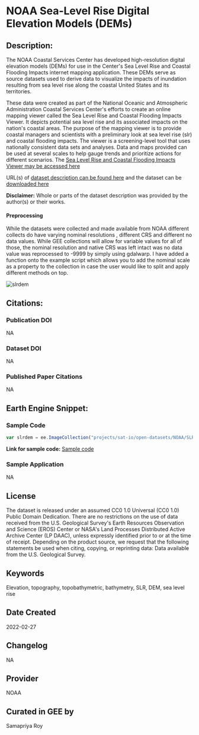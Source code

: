 
# NOAA Sea-Level Rise Digital Elevation Models (DEMs)

## Description:

The NOAA Coastal Services Center has developed high-resolution digital elevation models (DEMs) for use in the Center's Sea Level Rise and Coastal Flooding Impacts internet mapping application. These DEMs serve as source datasets used to derive data to visualize the impacts of inundation resulting from sea level rise along the coastal United States and its territories.

These data were created as part of the National Oceanic and Atmospheric Administration Coastal Services Center's efforts to create an online mapping viewer called the Sea Level Rise and Coastal Flooding Impacts Viewer. It depicts potential sea level rise and its associated impacts on the nation's coastal areas. The purpose of the mapping viewer is to provide coastal managers and scientists with a preliminary look at sea level rise (slr) and coastal flooding impacts. The viewer is a screening-level tool that uses nationally consistent data sets and analyses. Data and maps provided can be used at several scales to help gauge trends and prioritize actions for different scenarios. The [Sea Level Rise and Coastal Flooding Impacts Viewer may be accessed here](http://www.csc.noaa.gov/slr)

URL(s) of [dataset description can be found here](https://coast.noaa.gov/digitalcoast/tools/slr.html) and the dataset can be [downloaded here](https://coast.noaa.gov/slrdata/)

**Disclaimer:** Whole or parts of the dataset description was provided by the author(s) or their works.

#### Preprocessing
While the datasets were collected and made available from NOAA different collects do have varying nominal resolutions , different CRS and different no data values. While GEE collections will allow for variable values for all of those, the nominal resolution and native CRS was left intact was no data value was reprocessed to -9999 by simply using gdalwarp. I have added a function onto the example script which allows you to add the nominal scale as a property to the collection in case the user would like to split and apply different methods on top.

![slrdem](https://user-images.githubusercontent.com/6677629/155890474-b2fe6e10-58d7-4d67-b251-98e47100868b.gif)

## Citations:

### Publication DOI

NA

### Dataset DOI

NA

### Published Paper Citations

NA

## Earth Engine Snippet:

### Sample Code

```js
var slrdem = ee.ImageCollection("projects/sat-io/open-datasets/NOAA/SLR_DEM");
```

**Link for sample code:** [Sample code](https://code.earthengine.google.com/?scriptPath=users/sat-io/awesome-gee-catalog-examples:elevation-bathymetry/NOAA-SLR-DEM)

### Sample Application

NA

## License

The dataset is released under an assumed CC0 1.0 Universal (CC0 1.0) Public Domain Dedication. There are no restrictions on the use of data received from the U.S. Geological Survey's Earth Resources Observation and Science (EROS) Center or NASA's Land Processes Distributed Active Archive Center (LP DAAC), unless expressly identified prior to or at the time of receipt. Depending on the product source, we request that the following statements be used when citing, copying, or reprinting data: Data available from the U.S. Geological Survey.

## Keywords

Elevation, topography, topobathymetric, bathymetry, SLR, DEM, sea level rise

## Date Created

2022-02-27

## Changelog

NA

## Provider

NOAA

## Curated in GEE by
Samapriya Roy
